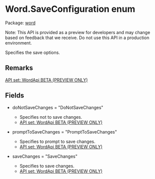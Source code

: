 # Word.SaveConfiguration enum

Package: [word](/en-us/javascript/api/word)

Note: This API is provided as a preview for developers and may change based on feedback that we receive. Do not use this API in a production environment.

Specifies the save options.

## Remarks

[ API set: WordApi BETA (PREVIEW ONLY) ](/en-us/javascript/api/requirement-sets/word/word-api-requirement-sets)

## Fields

- doNotSaveChanges = "DoNotSaveChanges"
  - Specifies not to save changes.
  - [ API set: WordApi BETA (PREVIEW ONLY) ](/en-us/javascript/api/requirement-sets/word/word-api-requirement-sets)

- promptToSaveChanges = "PromptToSaveChanges"
  - Specifies to prompt to save changes.
  - [ API set: WordApi BETA (PREVIEW ONLY) ](/en-us/javascript/api/requirement-sets/word/word-api-requirement-sets)

- saveChanges = "SaveChanges"
  - Specifies to save changes.
  - [ API set: WordApi BETA (PREVIEW ONLY) ](/en-us/javascript/api/requirement-sets/word/word-api-requirement-sets)